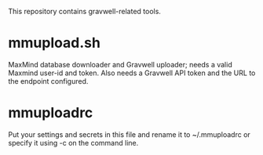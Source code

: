 This repository contains gravwell-related tools.

# mmupload.sh
MaxMind database downloader and Gravwell uploader; needs a valid Maxmind user-id
and token. Also needs a Gravwell API token and the URL to the endpoint configured.

# mmuploadrc
Put your settings and secrets in this file and rename it to ~/.mmuploadrc or
specify it using -c on the command line.